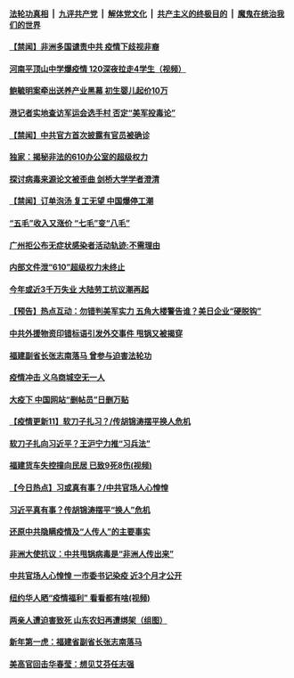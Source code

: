 ####  [法轮功真相](../../../../basic/blob/master/README.md?t=04140830) &nbsp;|&nbsp; [九评共产党](../../../../9ping.md/blob/master/README.md?t=04140830) &nbsp;|&nbsp; [解体党文化](../../../../jtdwh.md/blob/master/README.md?t=04140830)  &nbsp;|&nbsp; [共产主义的终极目的](../../../../gczydzjmd.md/blob/master/README.md?t=04140830) &nbsp;|&nbsp; [魔鬼在统治我们的世界](../../../../mgztzwmdsj.md/blob/master/README.md?t=04140830) 


#### [【禁闻】非洲多国谴责中共 疫情下歧视非裔](../pages/prog204/a102822519.md?t=04140830) 

#### [河南平顶山中学爆疫情 120深夜拉走4学生（视频）](../pages/prog204/a102822461.md?t=04140830) 

#### [鲍毓明案牵出送养产业黑幕 初生婴儿起价10万](../pages/prog204/a102822444.md?t=04140830) 

#### [港记者实地查访军运会选手村 否定“美军投毒论”](../pages/prog204/a102822427.md?t=04140830) 

#### [【禁闻】中共官方首次披露有官员被确诊](../pages/prog204/a102822493.md?t=04140830) 

#### [独家：揭秘非法的610办公室的超级权力](../pages/prog204/a102822457.md?t=04140830) 

#### [探讨病毒来源论文被歪曲 剑桥大学学者澄清](../pages/prog204/a102822428.md?t=04140830) 

#### [【禁闻】订单泡汤 复工无望 中国爆停工潮](../pages/prog204/a102822407.md?t=04140830) 

#### [“五毛”收入又涨价 “七毛”变“八毛”](../pages/prog204/a102822356.md?t=04140830) 

#### [广州拒公布无症状感染者活动轨迹:不需理由](../pages/prog204/a102822254.md?t=04140830) 

#### [内部文件泄“610”超级权力未终止](../pages/prog204/a102822266.md?t=04140830) 

#### [今年或近3千万失业 大陆劳工抗议潮再起](../pages/prog204/a102822249.md?t=04140830) 

#### [【预告】热点互动：勿错判美军实力 五角大楼警告谁？美日企业“硬脱钩”](../pages/prog204/a102822240.md?t=04140830) 

#### [中共外援物资印错标语引发外交事件 甩锅又被揭穿](../pages/prog204/a102822214.md?t=04140830) 

#### [福建副省长张志南落马 曾参与迫害法轮功](../pages/prog204/a102822242.md?t=04140830) 

#### [疫情冲击 义乌商城空无一人](../pages/prog204/a102822114.md?t=04140830) 

#### [大疫下 中国网站“删帖员”日删万贴](../pages/prog204/a102822099.md?t=04140830) 

#### [【疫情更新11】软刀子扎习？/传胡锦涛摆平换人危机](../pages/prog204/a102821787.md?t=04140830) 

#### [软刀子扎向习近平？王沪宁力推“习兵法”](../pages/prog204/a102822085.md?t=04140830) 

#### [福建货车失控撞向民居 已致9死8伤(视频)](../pages/prog204/a102822074.md?t=04140830) 

#### [【今日热点】习或真有事？/中共官场人心惶惶](../pages/prog204/a102822045.md?t=04140830) 

#### [习近平真有事？传胡锦涛摆平“换人”危机](../pages/prog204/a102822027.md?t=04140830) 

#### [还原中共隐瞒疫情及“人传人”的主要事实](../pages/prog204/a102821814.md?t=04140830) 

#### [非洲大使抗议：中共甩锅病毒是“非洲人传出来”](../pages/prog204/a102822004.md?t=04140830) 

#### [中共官场人心惶惶 一市委书记染疫 近3个月才公开](../pages/prog204/a102821974.md?t=04140830) 

#### [纽约华人晒“疫情福利” 看看都有啥(视频)](../pages/prog204/a102821965.md?t=04140830) 

#### [两亲人遭迫害致死 山东农妇再遭绑架（组图）](../pages/prog204/a102821923.md?t=04140830) 

#### [新年第一虎：福建省副省长张志南落马](../pages/prog204/a102821893.md?t=04140830) 

#### [美高官回击华春莹：想见艾芬任志强](../pages/prog204/a102821886.md?t=04140830) 

